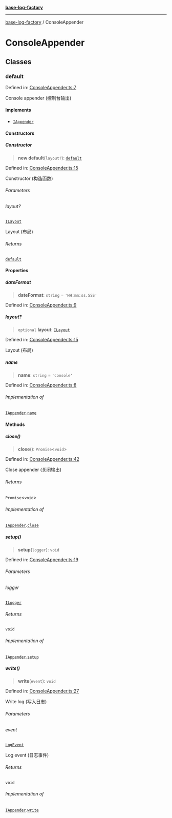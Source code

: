 [**base-log-factory**](index.md)

***

[base-log-factory](index.md) / ConsoleAppender

# ConsoleAppender

## Classes

### default

Defined in: [ConsoleAppender.ts:7](https://github.com/fengxinming/log-base/blob/483618e5ef8d17f349bb26fef0da7eaaacfb7fef/packages/base-log-factory/src/ConsoleAppender.ts#L7)

Console appender (控制台输出)

#### Implements

- [`IAppender`](typings.md#iappender)

#### Constructors

##### Constructor

> **new default**(`layout?`): [`default`](#default)

Defined in: [ConsoleAppender.ts:15](https://github.com/fengxinming/log-base/blob/483618e5ef8d17f349bb26fef0da7eaaacfb7fef/packages/base-log-factory/src/ConsoleAppender.ts#L15)

Constructor (构造函数)

###### Parameters

###### layout?

[`ILayout`](typings.md#ilayout)

Layout (布局)

###### Returns

[`default`](#default)

#### Properties

##### dateFormat

> **dateFormat**: `string` = `'HH:mm:ss.SSS'`

Defined in: [ConsoleAppender.ts:9](https://github.com/fengxinming/log-base/blob/483618e5ef8d17f349bb26fef0da7eaaacfb7fef/packages/base-log-factory/src/ConsoleAppender.ts#L9)

##### layout?

> `optional` **layout**: [`ILayout`](typings.md#ilayout)

Defined in: [ConsoleAppender.ts:15](https://github.com/fengxinming/log-base/blob/483618e5ef8d17f349bb26fef0da7eaaacfb7fef/packages/base-log-factory/src/ConsoleAppender.ts#L15)

Layout (布局)

##### name

> **name**: `string` = `'console'`

Defined in: [ConsoleAppender.ts:8](https://github.com/fengxinming/log-base/blob/483618e5ef8d17f349bb26fef0da7eaaacfb7fef/packages/base-log-factory/src/ConsoleAppender.ts#L8)

###### Implementation of

[`IAppender`](typings.md#iappender).[`name`](typings.md#iappender#name)

#### Methods

##### close()

> **close**(): `Promise`\<`void`\>

Defined in: [ConsoleAppender.ts:42](https://github.com/fengxinming/log-base/blob/483618e5ef8d17f349bb26fef0da7eaaacfb7fef/packages/base-log-factory/src/ConsoleAppender.ts#L42)

Close appender (关闭输出)

###### Returns

`Promise`\<`void`\>

###### Implementation of

[`IAppender`](typings.md#iappender).[`close`](typings.md#iappender#close)

##### setup()

> **setup**(`logger`): `void`

Defined in: [ConsoleAppender.ts:19](https://github.com/fengxinming/log-base/blob/483618e5ef8d17f349bb26fef0da7eaaacfb7fef/packages/base-log-factory/src/ConsoleAppender.ts#L19)

###### Parameters

###### logger

[`ILogger`](typings.md#ilogger)

###### Returns

`void`

###### Implementation of

[`IAppender`](typings.md#iappender).[`setup`](typings.md#iappender#setup)

##### write()

> **write**(`event`): `void`

Defined in: [ConsoleAppender.ts:27](https://github.com/fengxinming/log-base/blob/483618e5ef8d17f349bb26fef0da7eaaacfb7fef/packages/base-log-factory/src/ConsoleAppender.ts#L27)

Write log (写入日志)

###### Parameters

###### event

[`LogEvent`](typings.md#logevent)

Log event (日志事件)

###### Returns

`void`

###### Implementation of

[`IAppender`](typings.md#iappender).[`write`](typings.md#iappender#write)
